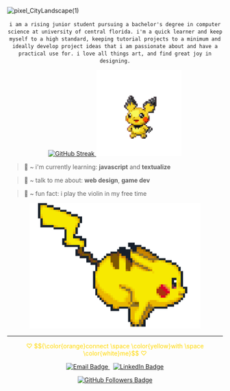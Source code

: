 ![pixel_CityLandscape(1)](https://github.com/AlisaK13003/AlisaK13003/assets/94255158/799e04ab-b08b-4439-ab41-780243986d1e)


<p align="center">
  <code>i am a rising junior student pursuing a bachelor's degree in computer science at university of central florida. i'm a quick learner and keep myself to a high standard, keeping tutorial projects to a minimum and ideally develop project ideas that i am passionate about and have a practical use for. i love all things art, and find great joy in designing.</code>
</p>


<p align="center">
  <a href="https://git.io/streak-stats">
    <img src="https://streak-stats.demolab.com?user=AlisaK13003&hide_border=true&date_format=M%20j%5B%2C%20Y%5D&fire=FFFFFF&background=9E9E9E&stroke=fbffa6B&currStreakNum=FFFFFF&sideNums=FFFFFF&ring=fbffa6&currStreakLabel=FFFFFF&sideLabels=FFFFFF&dates=EB545400" alt="GitHub Streak"/>
  </a>
  <img src="https://github.com/AlisaK13003/assets/blob/main/pichuPixel.gif" style="width: 200px;"/>
</p>





> 🌾 ~ i'm currently learning: <b>javascript</b> and <b>textualize</b>


> 💛 ~ talk to me about: <b>web design</b>, <b>game dev</b>



> 🎻 ~ fun fact: i play the violin in my free time

<p align="center">
  <img src="https://github.com/AlisaK13003/assets/blob/main/pikachuRunpixel.gif" style="width: 400px;"/>
</p>

---

<p style="color : gold" align="center">
  ♡ $${\color{orange}connect \space \color{yellow}with \space \color{white}me}$$ ♡
</p>

<p align="center">
  <a href="mailto:alisakatsionova@gmail.com">
    <img src="https://img.shields.io/static/v1?label=&message=EMAIL&color=9e9e9e&style=for-the-badge&logo=alwaysdata&logoColor=fbffa6" alt="Email Badge"/>
  </a>
  &nbsp;
  <a href="https://www.linkedin.com/in/alisa-katsionova">
    <img src="https://img.shields.io/badge/-LINKEDIN-9e9e9e?style=for-the-badge&logo=linkedin&logoColor=fbffa6" alt="LinkedIn Badge"/>
  </a>
</p>

<p align="center">
  <a href="https://github.com/AlisaK13003?tab=followers">
    <img src="https://img.shields.io/github/followers/AlisaK13003?label=Follow&labelColor=9e9e9e&logo=github-sponsors&logoColor=fbffa6&color=fbffa6&style=for-the-badge" alt="GitHub Followers Badge"/>
  </a>
</p>



